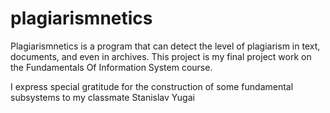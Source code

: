 # plagiarismnetics
Plagiarismnetics is a program that can detect the level of plagiarism in text, documents, and even in archives. This project is my final project work on the Fundamentals Of Information System course.

I express special gratitude for the construction of some fundamental subsystems to my classmate Stanislav Yugai

